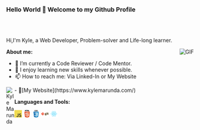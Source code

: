 ### Hello World 👋 Welcome to my Github Profile

<br/>

<br />

Hi,I'm Kyle, a Web Developer, Problem-solver and Life-long learner.


<img align="right" alt="GIF" src="https://media.giphy.com/media/USV0ym3bVWQJJmNu3N/giphy.gif" />


**About me:**

- 🔭 I’m currently a Code Reviewer / Code Mentor.
- 🌱 I enjoy learning new skills whenever possible.
- 📫 How to reach me: Via Linked-In or My Website
<a href="https://www.linkedin.com/in/kyle-marunda-58409439/">
<img align="left" alt="Kyle Marunda" width="22px" src="https://cdn.jsdelivr.net/npm/simple-icons@v3/icons/linkedin.svg" />
</a>
- 📝[My Website](https://www.kylemarunda.com/)


**Languages and Tools:**


<code><img height="20" src="https://raw.githubusercontent.com/github/explore/80688e429a7d4ef2fca1e82350fe8e3517d3494d/topics/javascript/javascript.png"></code>
<code><img height="20" src="https://raw.githubusercontent.com/github/explore/80688e429a7d4ef2fca1e82350fe8e3517d3494d/topics/html/html.png"></code>
<code><img height="20" src="https://raw.githubusercontent.com/github/explore/80688e429a7d4ef2fca1e82350fe8e3517d3494d/topics/css/css.png"></code>
<code><img height="20" src="https://raw.githubusercontent.com/github/explore/80688e429a7d4ef2fca1e82350fe8e3517d3494d/topics/git/git.png"></code>
<code><img height="20" src="https://raw.githubusercontent.com/github/explore/80688e429a7d4ef2fca1e82350fe8e3517d3494d/topics/react/react.png"></code>

